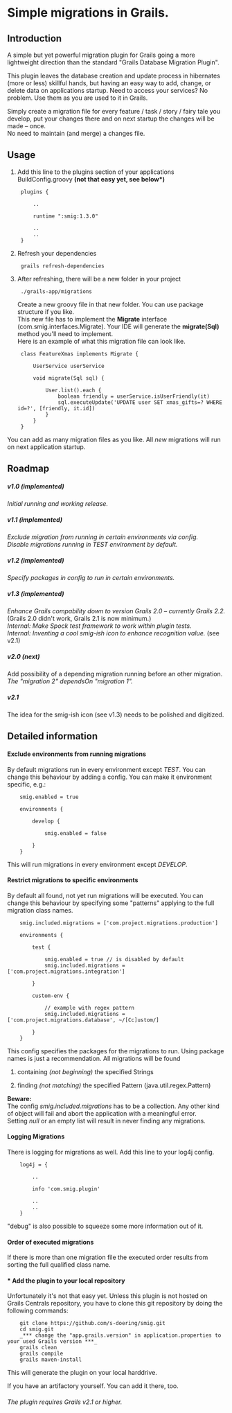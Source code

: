 # Simple migrations in Grails. #

## Introduction ##

A simple but yet powerful migration plugin for Grails going a more lightweight direction than the standard "Grails Database Migration Plugin".

This plugin leaves the database creation and update process in hibernates (more or less) skillful hands, but having an easy way to add, change, or delete data on applications startup. Need to access your services? No problem. Use them as you are used to it in Grails.  

Simply create a migration file for every feature / task / story / fairy tale you develop, put your changes there and on next startup the changes will be made – once.  
No need to maintain (and merge) a changes file.


## Usage ##

1. Add this line to the plugins section of your applications BuildConfig.groovy __(not that easy yet, see below*)__

        plugins {

            ..

            runtime ":smig:1.3.0"

            ..
            ..
        }

2. Refresh your dependencies

        grails refresh-dependencies

3. After refreshing, there will be a new folder in your project

        ./grails-app/migrations
   
   Create a new groovy file in that new folder. You can use package structure if you like.  
   This new file has to implement the **Migrate** interface (com.smig.interfaces.Migrate). Your IDE will generate the **migrate(Sql)** method you'll need to implement.  
   Here is an example of what this migration file can look like.
   
        class FeatureXmas implements Migrate {
    
            UserService userService

            void migrate(Sql sql) {
    
                User.list().each {
                    boolean friendly = userService.isUserFriendly(it)
                    sql.executeUpdate('UPDATE user SET xmas_gifts=? WHERE id=?', [friendly, it.id])
                }
            }
        }
    
You can add as many migration files as you like. All _new_ migrations will run on next application startup.


## Roadmap ##

##### _v1.0 (implemented)_ #####

_Initial running and working release._

##### _v1.1 (implemented)_ #####

_Exclude migration from running in certain environments via config._  
_Disable migrations running in TEST environment by default._

##### _v1.2 (implemented)_ #####

_Specify packages in config to run in certain environments._

##### _v1.3 (implemented)_ #####

_Enhance Grails compability down to version Grails 2.0 – currently Grails 2.2._ (Grails 2.0 didn't work, Grails 2.1 is now minimum.)  
_Internal: Make Spock test framework to work within plugin tests._  
_Internal: Inventing a cool smig-ish icon to enhance recognition value._ (see v2.1)

##### v2.0 (next) #####

Add possibility of a depending migration running before an other migration. _The "migration 2" dependsOn "migration 1"._

##### v2.1 #####

The idea for the smig-ish icon (see v1.3) needs to be polished and digitized.


## Detailed information ##

#### Exclude environments from running migrations ####

By default migrations run in every environment except _TEST_. You can change this behaviour by adding a config. You can make it environment specific, e.g.:

        smig.enabled = true

        environments {

            develop {

                smig.enabled = false

            }
        }

This will run migrations in every environment except _DEVELOP_.

#### Restrict migrations to specific environments ####

By default all found, not yet run migrations will be executed. You can change this behaviour by specifying some "patterns" applying to the full migration class names.

        smig.included.migrations = ['com.project.migrations.production']

        environments {

            test {

                smig.enabled = true // is disabled by default
                smig.included.migrations = ['com.project.migrations.integration']

            }

            custom-env {

                // example with regex pattern
                smig.included.migrations = ['com.project.migrations.database', ~/[Cc]ustom/]

            }
        }

This config specifies the packages for the migrations to run. Using package names is just a recommendation. All migrations will be found

1. containing _(not beginning)_ the specified Strings

2. finding _(not matching)_ the specified Pattern (java.util.regex.Pattern)

__Beware:__  
The config _smig.included.migrations_ has to be a collection. Any other kind of object will fail and abort the application with a meaningful error.  
Setting _null_ or an empty list will result in never finding any migrations.

#### Logging Migrations ####

There is logging for migrations as well. Add this line to your log4j config.

        log4j = {

            ..

            info 'com.smig.plugin'

            ..
            ..
        }

"debug" is also possible to squeeze some more information out of it.

#### Order of executed migrations ####

If there is more than one migration file the executed order results from sorting the full qualified class name.

#### __*__ Add the plugin to your local repository ####

Unfortunately it's not that easy yet. Unless this plugin is not hosted on Grails Centrals repository, you have to clone this git repository by doing the following commands:

        git clone https://github.com/s-doering/smig.git
        cd smig.git
        _*** change the "app.grails.version" in application.properties to your used Grails version ***_
        grails clean
        grails compile
        grails maven-install

This will generate the plugin on your local harddrive.

If you have an artifactory yourself. You can add it there, too.


###### The plugin requires Grails v2.1 or higher. ######
